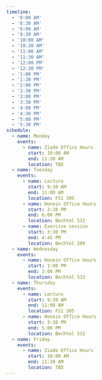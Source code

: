 ```yaml
---
timeline:
  - '8:00 AM'
  - '8:30 AM'
  - '9:00 AM'
  - '9:30 AM'
  - '10:00 AM'
  - '10:30 AM'
  - '11:00 AM'
  - '11:30 AM'
  - '12:00 PM'
  - '12:30 PM'
  - '1:00 PM'
  - '1:30 PM'
  - '2:00 PM'
  - '2:30 PM'
  - '3:00 PM'
  - '3:30 PM'
  - '4:00 PM'
  - '4:30 PM'
  - '5:00 PM'
  - '5:30 PM'
schedule:
  - name: Monday
    events:
      - name: Ziade Office Hours
        start: 10:00 AM
        end: 11:30 AM
        location: TBD
  - name: Tuesday
    events:
      - name: Lecture
        start: 9:30 AM
        end: 11:00 AM
        location: FS1 305
      - name: Honein Office Hours
        start: 3:30 PM
        end: 6:00 PM
        location: Bechtel 532
      - name: Exercise session
        start: 3:30 PM
        end: 4:45 PM
        location: Bechtel 209
  - name: Wednesday
    events:
      - name: Honein Office Hours
        start: 1:00 PM
        end: 3:00 PM
        location: Bechtel 532
  - name: Thursday
    events:
      - name: Lecture
        start: 9:30 AM
        end: 11:00 AM
        location: FS1 305
      - name: Honein Office Hours
        start: 3:30 PM
        end: 5:00 PM
        location: Bechtel 532
  - name: Friday
    events:
      - name: Ziade Office Hours
        start: 10:00 AM
        end: 11:30 AM
        location: TBD
---
```

